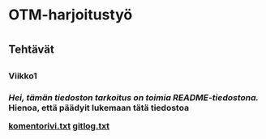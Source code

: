 # <h1>OTM-harjoitustyö<h1>

<h2>Tehtävät<h2>
<h3>Viikko1<h3>



*Hei, tämän tiedoston tarkoitus on toimia README-tiedostona.* **Hienoa, että päädyit lukemaan tätä tiedostoa**

[komentorivi.txt](https://github.com/Kallmark/otm-harjoitustyo/blob/master/laskarit/viikko1/komentorivi.txt)
[gitlog.txt](https://github.com/Kallmark/otm-harjoitustyo/blob/master/laskarit/viikko1/gitlog.txt)

